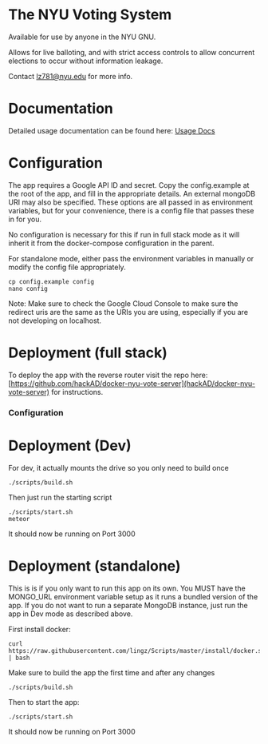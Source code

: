The NYU Voting System
=====================

Available for use by anyone in the NYU GNU.

Allows for live balloting, and with strict access controls to
allow concurrent elections to occur without information leakage.

Contact lz781@nyu.edu for more info.

Documentation
============

Detailed usage documentation can be found here:
[Usage Docs](https://docs.google.com/document/d/18qsoORoz7B6R_f45JJMU8bvnA1ux5EhjHrnW2LpV8sQ/edit?usp=sharing)

Configuration
=============

The app requires a Google API ID and secret. Copy the config.example
at the root of the app, and fill in the appropriate details. An external
mongoDB URI may also be specified. These options are all passed in as
environment variables, but for your convenience, there is a config file
that passes these in for you.

No configuration is necessary for this if run in full stack mode as it
will inherit it from the docker-compose configuration in the parent.

For standalone mode, either pass the environment variables in manually
or modify the config file appropriately.

```
cp config.example config
nano config
```

Note: Make sure to check the Google Cloud Console to make sure the
redirect uris are the same as the URIs you are using, especially if
you are not developing on localhost.

Deployment (full stack)
=========

To deploy the app with the reverse router visit the repo here:
[https://github.com/hackAD/docker-nyu-vote-server](hackAD/docker-nyu-vote-server)
for instructions.

### Configuration

Deployment (Dev)
==========

For dev, it actually mounts the drive so you only need to build once

```
./scripts/build.sh
```

Then just run the starting script

```
./scripts/start.sh
meteor
```

It should now be running on Port 3000

Deployment (standalone)
==========

This is is if you only want to run this app on its own. You MUST have 
the MONGO_URL environment variable setup as it runs a bundled version 
of the app. If you do not want to run a separate MongoDB instance, just
run the app in Dev mode as described above.


First install docker:
```
curl https://raw.githubusercontent.com/lingz/Scripts/master/install/docker.sh | bash
```

Make sure to build the app the first time and after any changes

```
./scripts/build.sh
```

Then to start the app:
```
./scripts/start.sh
```

It should now be running on Port 3000
